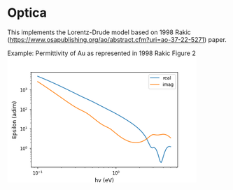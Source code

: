 # Optica 

This implements the Lorentz-Drude model based on 1998 Rakic 
(https://www.osapublishing.org/ao/abstract.cfm?uri=ao-37-22-5271)
paper.

Example: Permittivity of Au as represented in 1998 Rakic Figure 2
![alt text](https://github.com/cunhaJ/optica/blob/master/Auen.png "Au-Rakic-1998")

